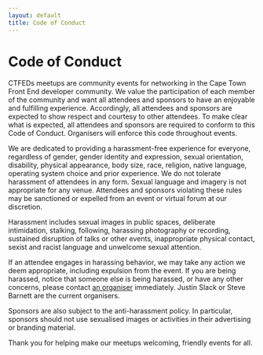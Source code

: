 ```yaml
---
layout: default
title: Code of Conduct
---
```


# Code of Conduct

CTFEDs meetups are community events for networking in the Cape Town Front End developer community. We value the participation of each member of the community and want all attendees and sponsors to have an enjoyable and fulfilling experience. Accordingly, all attendees and sponsors are expected to show respect and courtesy to other attendees. To make clear what is expected, all attendees and sponsors are required to conform to this Code of Conduct. Organisers will enforce this code throughout events.

We are dedicated to providing a harassment-free experience for everyone, regardless of gender, gender identity and expression, sexual orientation, disability, physical appearance, body size, race, religion, native language, operating system choice and prior experience. We do not tolerate harassment of attendees in any form. Sexual language and imagery is not appropriate for any venue. Attendees and sponsors violating these rules may be sanctioned or expelled from an event or virtual forum at our discretion.

Harassment includes sexual images in public spaces, deliberate intimidation, stalking, following, harassing photography or recording, sustained disruption of talks or other events, inappropriate physical contact, sexist and racist language and unwelcome sexual attention.

If an attendee engages in harassing behavior, we may take any action we deem appropriate, including expulsion from the event. If you are being harassed, notice that someone else is being harassed, or have any other concerns, please contact [an organiser](http://www.meetup.com/ctfeds/members/?op=leaders) immediately. Justin Slack or Steve Barnett are the current organisers. 

Sponsors are also subject to the anti-harassment policy. In particular, sponsors should not use sexualised images or activities in their advertising or branding material.

Thank you for helping make our meetups welcoming, friendly events for all.
